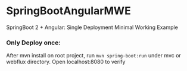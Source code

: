 # SpringBootAngularMWE
SpringBoot 2 + Angular: Single Deployment Minimal Working Example

### Only Deploy once:
After mvn install on root project, run `mvn spring-boot:run` under mvc or webflux directory. Open localhost:8080 to verify
